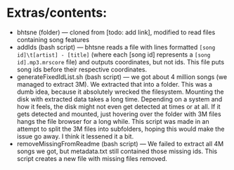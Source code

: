 # Extras/contents:

* bhtsne (folder) — cloned from [todo: add link], modified to read files containing song features
* addIds (bash script) — bhtsne reads a file with lines formatted `[song id]\t[artist] - [title]` (where each [song id] represents a `[song id].mp3.mrscore` file) and outputs coordinates, but not ids. This file puts song ids before their respective coordinates.
* generateFixedIdList.sh (bash script) — we got about 4 million songs (we managed to extract 3M). We extracted that into a folder. This was a dumb idea, because it absolutely wrecked the filesystem. Mounting the disk with extracted data takes a long time. Depending on a system and how it feels, the disk might not even get detected at times or at all. If it gets detected and mounted, just hovering over the folder with 3M files hangs the file browser for a long while. This script was made in an attempt to split the 3M files into subfolders, hoping this would make the issue go away. I think it lessened it a bit.
* removeMissingFromReadme (bash script) — We failed to extract all 4M songs we got, but metadata.txt still contained those missing ids. This script creates a new file with missing files removed.
